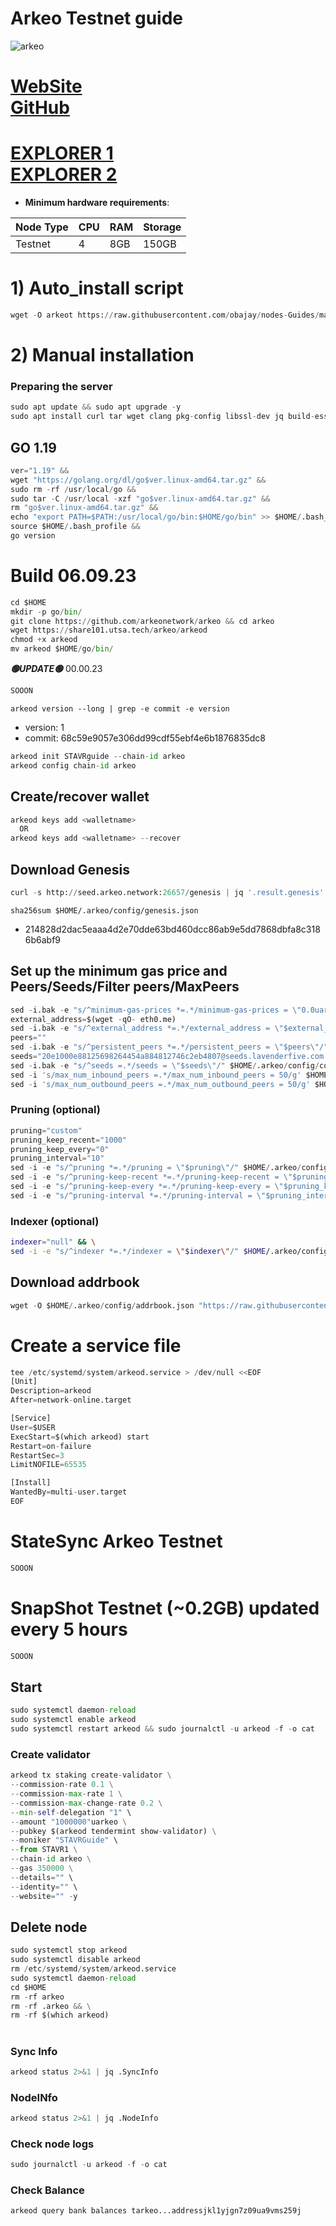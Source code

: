 # Arkeo Testnet guide

![arkeo](https://github.com/obajay/nodes-Guides/assets/44331529/68f8a9ef-ae6b-4903-acab-547a08b712b4)

[WebSite](https://arkeo.network/)\
[GitHub](https://github.com/arkeonetwork/arkeo#arkeo-binary)
=
[EXPLORER 1](https://explorer.stavr.tech/Arkeo-testnet/staking) \
[EXPLORER 2](https://exp.utsa.tech/arkeo-test)
=

- **Minimum hardware requirements**:

| Node Type |CPU | RAM  | Storage  | 
|-----------|----|------|----------|
| Testnet   |   4|  8GB | 150GB    |


# 1) Auto_install script
```python
wget -O arkeot https://raw.githubusercontent.com/obajay/nodes-Guides/main/Projects/Arkeo/arkeot && chmod +x arkeot && ./arkeot
```

# 2) Manual installation

### Preparing the server
```python
sudo apt update && sudo apt upgrade -y
sudo apt install curl tar wget clang pkg-config libssl-dev jq build-essential bsdmainutils git make ncdu gcc git jq chrony liblz4-tool -y
```

## GO 1.19
```python
ver="1.19" &&
wget "https://golang.org/dl/go$ver.linux-amd64.tar.gz" &&
sudo rm -rf /usr/local/go &&
sudo tar -C /usr/local -xzf "go$ver.linux-amd64.tar.gz" &&
rm "go$ver.linux-amd64.tar.gz" &&
echo "export PATH=$PATH:/usr/local/go/bin:$HOME/go/bin" >> $HOME/.bash_profile &&
source $HOME/.bash_profile &&
go version
```

# Build 06.09.23
```python
cd $HOME
mkdir -p go/bin/
git clone https://github.com/arkeonetwork/arkeo && cd arkeo
wget https://share101.utsa.tech/arkeo/arkeod
chmod +x arkeod
mv arkeod $HOME/go/bin/

```
*******🟢UPDATE🟢******* 00.00.23
```python
SOOON
```

`arkeod version --long | grep -e commit -e version`
- version: 1
- commit: 68c59e9057e306dd99cdf55ebf4e6b1876835dc8

```python
arkeod init STAVRguide --chain-id arkeo
arkeod config chain-id arkeo
```    

## Create/recover wallet
```python
arkeod keys add <walletname>
  OR
arkeod keys add <walletname> --recover
```

## Download Genesis
```python
curl -s http://seed.arkeo.network:26657/genesis | jq '.result.genesis' > $HOME/.arkeo/config/genesis.json

```
`sha256sum $HOME/.arkeo/config/genesis.json`
+ 214828d2dac5eaaa4d2e70dde63bd460dcc86ab9e5dd7868dbfa8c3186b6abf9

## Set up the minimum gas price and Peers/Seeds/Filter peers/MaxPeers
```python
sed -i.bak -e "s/^minimum-gas-prices *=.*/minimum-gas-prices = \"0.0uarkeo\"/;" ~/.arkeo/config/app.toml
external_address=$(wget -qO- eth0.me) 
sed -i.bak -e "s/^external_address *=.*/external_address = \"$external_address:26656\"/" $HOME/.arkeo/config/config.toml
peers=""
sed -i.bak -e "s/^persistent_peers *=.*/persistent_peers = \"$peers\"/" $HOME/.arkeo/config/config.toml
seeds="20e1000e88125698264454a884812746c2eb4807@seeds.lavenderfive.com:22856"
sed -i.bak -e "s/^seeds =.*/seeds = \"$seeds\"/" $HOME/.arkeo/config/config.toml
sed -i 's/max_num_inbound_peers =.*/max_num_inbound_peers = 50/g' $HOME/.arkeo/config/config.toml
sed -i 's/max_num_outbound_peers =.*/max_num_outbound_peers = 50/g' $HOME/.arkeo/config/config.toml

```
### Pruning (optional)
```python
pruning="custom"
pruning_keep_recent="1000"
pruning_keep_every="0"
pruning_interval="10"
sed -i -e "s/^pruning *=.*/pruning = \"$pruning\"/" $HOME/.arkeo/config/app.toml
sed -i -e "s/^pruning-keep-recent *=.*/pruning-keep-recent = \"$pruning_keep_recent\"/" $HOME/.arkeo/config/app.toml
sed -i -e "s/^pruning-keep-every *=.*/pruning-keep-every = \"$pruning_keep_every\"/" $HOME/.arkeo/config/app.toml
sed -i -e "s/^pruning-interval *=.*/pruning-interval = \"$pruning_interval\"/" $HOME/.arkeo/config/app.toml
```
### Indexer (optional) 
```bash
indexer="null" && \
sed -i -e "s/^indexer *=.*/indexer = \"$indexer\"/" $HOME/.arkeo/config/config.toml
```

## Download addrbook
```python
wget -O $HOME/.arkeo/config/addrbook.json "https://raw.githubusercontent.com/obajay/nodes-Guides/main/Projects/Arkeo/addrbook.json"
```

# Create a service file
```python
tee /etc/systemd/system/arkeod.service > /dev/null <<EOF
[Unit]
Description=arkeod
After=network-online.target

[Service]
User=$USER
ExecStart=$(which arkeod) start
Restart=on-failure
RestartSec=3
LimitNOFILE=65535

[Install]
WantedBy=multi-user.target
EOF
```
# StateSync Arkeo Testnet
```python
SOOON
```
# SnapShot Testnet (~0.2GB) updated every 5 hours  
```python
SOOON
```

## Start
```python
sudo systemctl daemon-reload
sudo systemctl enable arkeod
sudo systemctl restart arkeod && sudo journalctl -u arkeod -f -o cat
```

### Create validator
```python
arkeod tx staking create-validator \
--commission-rate 0.1 \
--commission-max-rate 1 \
--commission-max-change-rate 0.2 \
--min-self-delegation "1" \
--amount "1000000"uarkeo \
--pubkey $(arkeod tendermint show-validator) \
--moniker "STAVRGuide" \
--from STAVR1 \
--chain-id arkeo \
--gas 350000 \
--details="" \
--identity="" \
--website="" -y

```

## Delete node
```python
sudo systemctl stop arkeod
sudo systemctl disable arkeod
rm /etc/systemd/system/arkeod.service
sudo systemctl daemon-reload
cd $HOME
rm -rf arkeo
rm -rf .arkeo && \
rm -rf $(which arkeod)
```
#
### Sync Info
```python
arkeod status 2>&1 | jq .SyncInfo
```
### NodeINfo
```python
arkeod status 2>&1 | jq .NodeInfo
```
### Check node logs
```python
sudo journalctl -u arkeod -f -o cat
```
### Check Balance
```python
arkeod query bank balances tarkeo...addressjkl1yjgn7z09ua9vms259j
```
